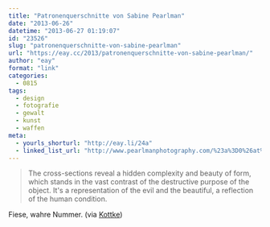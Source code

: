 ```yaml
---
title: "Patronenquerschnitte von Sabine Pearlman"
date: "2013-06-26"
datetime: "2013-06-27 01:19:07"
id: "23526"
slug: "patronenquerschnitte-von-sabine-pearlman"
url: "https://eay.cc/2013/patronenquerschnitte-von-sabine-pearlman/"
author: "eay"
format: "link"
categories:
  - 0815
tags:
  - design
  - fotografie
  - gewalt
  - kunst
  - waffen
meta:
  - yourls_shorturl: "http://eay.li/24a"
  - linked_list_url: "http://www.pearlmanphotography.com/%23a%3D0%26at%3D0%26mi%3D2%26pt%3D1%26pi%3D10000%26s%3D0%26p%3D0"
---
```


> The cross-sections reveal a hidden complexity and beauty of form, which stands in the vast contrast of the destructive purpose of the object. It's a representation of the evil and the beautiful, a reflection of the human condition.

Fiese, wahre Nummer. (via [Kottke](http://kottke.org/13/06/bullet-cross-sections))
